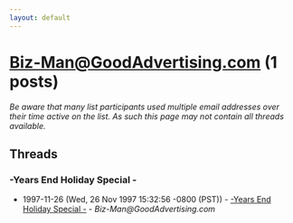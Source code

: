```yaml
---
layout: default
---
```


# Biz-Man@GoodAdvertising.com (1 posts)

_Be aware that many list participants used multiple email addresses over their time active on the list. As such this page may not contain all threads available._

## Threads

### -Years End Holiday Special -
+ 1997-11-26 (Wed, 26 Nov 1997 15:32:56 -0800 (PST)) - [-Years End Holiday Special -](/archive/1997/11/7807e2f0716667301b1d568584250734e9aeed906ccb8b9d5490f7ef6806986a) - _Biz-Man@GoodAdvertising.com_

